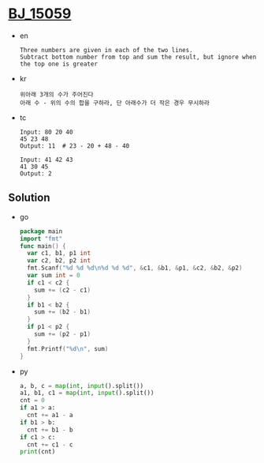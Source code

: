 # [BJ_15059](https://acmicpc.net/problem/15059)

* en

  ```en
  Three numbers are given in each of the two lines.
  Subtract bottom number from top and sum the result, but ignore when the top one is greater
  ```

* kr

  ```kr
  위아래 3개의 수가 주어진다
  아래 수 - 위의 수의 합을 구하라, 단 아래수가 더 작은 경우 무시하라
  ```

* tc

  ```tc
  Input: 80 20 40
  45 23 48
  Output: 11  # 23 - 20 + 48 - 40

  Input: 41 42 43
  41 30 45
  Output: 2
  ```

## Solution

* go

  ```go
  package main
  import "fmt"
  func main() {
    var c1, b1, p1 int
    var c2, b2, p2 int
    fmt.Scanf("%d %d %d\n%d %d %d", &c1, &b1, &p1, &c2, &b2, &p2)
    var sum int = 0
    if c1 < c2 {
      sum += (c2 - c1)
    }
    if b1 < b2 {
      sum += (b2 - b1)
    }
    if p1 < p2 {
      sum += (p2 - p1)
    }
    fmt.Printf("%d\n", sum)
  }
  ```

* py

  ```py
  a, b, c = map(int, input().split())
  a1, b1, c1 = map(int, input().split())
  cnt = 0
  if a1 > a:
    cnt += a1 - a
  if b1 > b:
    cnt += b1 - b
  if c1 > c:
    cnt += c1 - c
  print(cnt)
  ```
